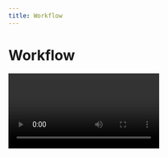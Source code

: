 ```yaml
---
title: Workflow
---
```

# Workflow

<Video url="https://www.youtube.com/embed/LG5LXUXTNVQ" />

Click the puppy dog icon to export and compress to MP4. That's about it. 

## Options
    
Customize how files are exported and handled.

<Screenshot 
    url="/anubis/Anubis-panel.png" 
    alt="Anubis" 
    right
    width="230px" />
    
### File name

This field updates automatically to reflect the comp, timeline or sequence name. Overwrite the output file name by entering text. 

::: tip File name incrementing
To avoid overwriting files, each additional file exported with an existing file name will have an incrementing number appended to the end of the file. 
:::

### Export path
Click to set a folder path for Anubis to export to each time. 

With no folder selected, Anubis will ask where to save files on each export.

### Relative path from Ae project (After Effects only)
<Screenshot 
    url="/anubis/RelativeSwitch.gif" 
    alt="Relative render path" 
    right
    width="230px" />

Within After Effects, the **Export path** may be switched between rendering to a defined folder path, or relative to the current After Effects project file. This is a valuable workflow for projects that utilize a consistent folder structure. 

#### Relative to the project folder

- A relative path of `./` would export to `/ProjectFolder/Ae/` –the same location as the `CurrentProject.aep` file
- A relative path of `../Exports/From-Ae/` would export to `/ProjectFolder/Exports/From-Ae/`

Imagine you have a project folder that looks like this:

```
├── 📂 ProjectFolder
│   ├── 📂 Ae
│   │   └── CurrentProject.aep
│   ├── 📂 Assets
│   ├── 📂 Docs
│   ├── 📂 Exports
│   │   ├── From-Ae
│   │   │   └── CurrentProject.mp4
```



#### What is this `./` stuff?

This might be completely new and that's ok. This is a short-hand for how computers view folders and their relation to one another. This is how Anubis knows how many folders to go up and over to save files.

```bash
/   = System root directory
./  = Current (AEP project folder) directory 
../ = Parent of current (AEP project folder) directory
../../ = Two directories up
```

<br />

### Output module (After Effects only)
`Ps`/`An`/`Pr` will output an high quality MOV or AVI by default but `Ae` uses the render queue to define the file type exported. Select a high quality codec like **Lossless** or **ProRes**.

See [Color Accuracy](./color-accuracy) for more about output modules.

### Compress to MP4
Compression may be set to `Low`, `Med`, or `High`. These settings define the quality and file size. Select one or all of the settings to output multiple quality files.

Disabling this checkbox will export the larger sized video file without compressing an MP4.  

::: tip Custom quality settings (advanced)
We think the default values have been tuned pretty well, but it is possible to set custom values for each of the presets if you are cool with a little bit of nerd work.

See [Custom quality](./custom-quality) for the process.
:::

### Delete original render file
Enabling this checkbox will delete the larger sized video file after compressing the MP4.

Disable to keep both video files.

### Open render folder
Enabling this checkbox will open the output folder in **Finder** or **File Explorer** to make finding your file easier.



## Export range
The range of an exported video may be defined by setting the work area of timeline in After Effects, Photoshop and Premiere. 

### After Effects
<Screenshot 
    url="/anubis/ExportRange-Ae.jpg" 
    alt="ExportRange-Ae" />

### Photoshop
<Screenshot 
    url="/anubis/ExportRange-Ps.jpg" 
    alt="ExportRange-Ps" />


### Premiere
<Screenshot 
    url="/anubis/ExportRange-Pr.jpg" 
    alt="ExportRange-Pr" />


### Animate

While Animate has a loop range to set the  playback area, these points are not visible to 3rd party developers. To select a range smaller than the full Animate timeline, select frames directly and the first and last frames will set the start and end of the export. 

<Screenshot 
    url="/anubis/ExportRange-An.jpg" 
    alt="ExportRange-An" />


## Drag and drop

<Screenshot 
    url="/anubis/Anubis-DragDrop.gif" 
    alt="Drop files" 
    left
    width="350px" />

Drag and drop files into the Anubis panel to recompressing video files or gifs using the Anubis compressor. 

New files will be created at the origin file path. The enabled compression settings within the panel will be used but 

<br />
